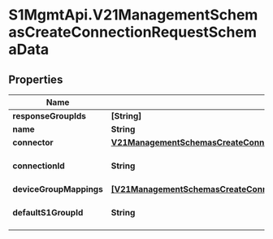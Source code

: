 # S1MgmtApi.V21ManagementSchemasCreateConnectionRequestSchemaData

## Properties
Name | Type | Description | Notes
------------ | ------------- | ------------- | -------------
**responseGroupIds** | **[String]** | Responsegroupids | 
**name** | **String** | Name | 
**connector** | [**V21ManagementSchemasCreateConnectionRequestSchemaDataConnector**](V21ManagementSchemasCreateConnectionRequestSchemaDataConnector.md) |  | 
**connectionId** | **String** | Connectionid | [optional] [default to 'null']
**deviceGroupMappings** | [**[V21ManagementSchemasCreateConnectionRequestSchemaDataDeviceGroupMappings]**](V21ManagementSchemasCreateConnectionRequestSchemaDataDeviceGroupMappings.md) | Devicegroupmappings | 
**defaultS1GroupId** | **String** | Defaults1groupid | [optional] [default to 'null']


